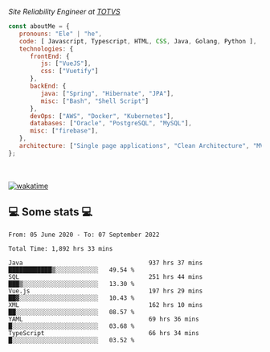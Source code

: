 <p><em>Site Reliability Engineer at <a href="https://www.totvs.com/">TOTVS</a></br>
</em></p>


```javascript
const aboutMe = {
   pronouns: "Ele" | "he",
   code: [ Javascript, Typescript, HTML, CSS, Java, Golang, Python ],
   technologies: {
      frontEnd: {
         js: ["VueJS"],
         css: ["Vuetify"]
      },
      backEnd: {
         java: ["Spring", "Hibernate", "JPA"],
         misc: ["Bash", "Shell Script"]
      },
      devOps: ["AWS", "Docker", "Kubernetes"],
      databases: ["Oracle", "PostgreSQL", "MySQL"],
      misc: ["firebase"],
   },
   architecture: ["Single page applications", "Clean Architecture", "MVC", "Microservices"],
};
```
</br></br>
[![wakatime](https://wakatime.com/badge/user/a3a8ed06-d304-4d6b-bc86-4adc418cdea7.svg)](https://wakatime.com/@a3a8ed06-d304-4d6b-bc86-4adc418cdea7)
<h2>💻 Some stats 💻</h2>

<!--START_SECTION:waka-->

```text
From: 05 June 2020 - To: 07 September 2022

Total Time: 1,892 hrs 33 mins

Java                                   937 hrs 37 mins ████████████▒░░░░░░░░░░░░   49.54 %
SQL                                    251 hrs 44 mins ███▒░░░░░░░░░░░░░░░░░░░░░   13.30 %
Vue.js                                 197 hrs 29 mins ██▓░░░░░░░░░░░░░░░░░░░░░░   10.43 %
XML                                    162 hrs 10 mins ██░░░░░░░░░░░░░░░░░░░░░░░   08.57 %
YAML                                   69 hrs 36 mins  █░░░░░░░░░░░░░░░░░░░░░░░░   03.68 %
TypeScript                             66 hrs 34 mins  █░░░░░░░░░░░░░░░░░░░░░░░░   03.52 %
```

<!--END_SECTION:waka-->
